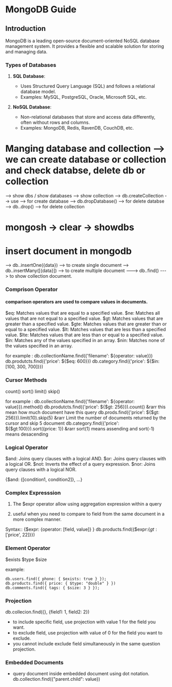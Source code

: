 # MongoDB Guide

## Introduction

MongoDB is a leading open-source document-oriented NoSQL database management system. It provides a flexible and scalable solution for storing and managing data.

### Types of Databases

1. **SQL Database**:

   - Uses Structured Query Language (SQL) and follows a relational database model.
   - Examples: MySQL, PostgreSQL, Oracle, Microsoft SQL, etc.

2. **NoSQL Database**:
   - Non-relational databases that store and access data differently, often without rows and columns.
   - Examples: MongoDB, Redis, RavenDB, CouchDB, etc.

# Manging database and collection --> we can create database or collection and check databse, delete db or collection

--> show dbs / show databases
--> show collection
--> db.createCollection
--> use <database-name> --> for create database
--> db.dropDatabase() --> for delete databse
--> db.<collection-name>.drop() --> for delete collection

# mongosh -> clear -> showdbs

# insert document in mongodb

--> db.<collection-name>.insertOne({data}) --> to create single document
--> db.<collection-name>.insertMany([{data}]) --> to create multiple document
---> db.<collection-name>.find() ---> to show collection document.

### Comprison Operator

#### comparison operators are used to compare values in documents.

$eq: Matches values that are equal to a specified value.
$ne: Matches all values that are not equal to a specified value.
$gt: Matches values that are greater than a specified value.
$gte: Matches values that are greater than or equal to a specified value.
$lt: Matches values that are less than a specified value.
$lte: Matches values that are less than or equal to a specified value.
$in: Matches any of the values specified in an array.
$nin: Matches none of the values specified in an array.

for example :
db.collectionName.find({'filename': ${operator: value}})
db.produtcts.find({'price': ${$eq: 600}})
db.category.find({'price': ${$in:[100, 300, 700]}})

### Cursor Methods

count()
sort()
limit()
skip()

for example :
db.collectionName.find({'filename': ${operator: value}}).method()
db.produtcts.find({'price': ${$gt: 256}}).count() &rarr this mean how much document have this query
db.prods.find({'price': ${$gt: 256}}).limit(10).skip(5) &rarr Limit the number of documents returned by the cursor and skip 5 document
db.category.find({'price': ${$gt:100}}).sort({price: 1}) &rarr sort(1) means assending and sort(-1) means desacending

### Logical Operator

$and: Joins query clauses with a logical AND.
$or: Joins query clauses with a logical OR.
$not: Inverts the effect of a query expression.
$nor: Joins query clauses with a logical NOR.

{$and: {[condition1, condition2]}, ...}

### Complex Expresssion

1. The $expr operator allow using aggregation expression within a query

2. useful when you need to compare to field from the same document in a more complex manner.

Syntax:: {$expr: {operator: [field, value]} }
         db.products.find({$expr:{$gt:['$price', 22]}})

### Element Operator

$exists
$type
$size

example:

```
db.users.find({ phone: { $exists: true } });
db.products.find({ price: { $type: "double" } })
db.comments.find({ tags: { $size: 3 } });

```

### Projection

db.collecion.find({}, {field1: 1, field2: 2})

- to include specific field, use projection with value 1 for the field you want.
- to exclude field, use projection with value of 0 for the field you want to exclude.
- you cannot include exclude field simultaneously in the same question projection.

### Embedded Documents

- query document inside embedded document using dot notation.
  db.collection.find({"parent.child": value})
